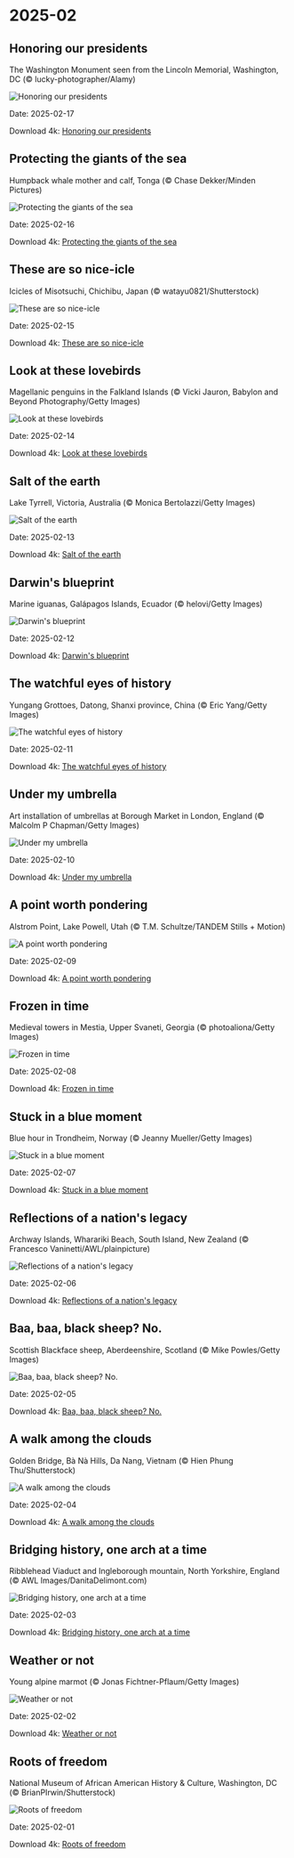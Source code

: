 # 2025-02

## Honoring our presidents

The Washington Monument seen from the Lincoln Memorial, Washington, DC (© lucky-photographer/Alamy)

![Honoring our presidents](https://bing.com/th?id=OHR.LincolnSunrise_EN-US7725604655_UHD.jpg&rf=LaDigue_UHD.jpg&pid=hp&w=1024&h=576&rs=1&c=4)

Date: 2025-02-17

Download 4k: [Honoring our presidents](https://bing.com/th?id=OHR.LincolnSunrise_EN-US7725604655_UHD.jpg&rf=LaDigue_UHD.jpg&pid=hp&w=3840&h=2160&rs=1&c=4)

## Protecting the giants of the sea

Humpback whale mother and calf, Tonga (© Chase Dekker/Minden Pictures)

![Protecting the giants of the sea](https://bing.com/th?id=OHR.HumpbackMother_EN-US8033380725_UHD.jpg&rf=LaDigue_UHD.jpg&pid=hp&w=1024&h=576&rs=1&c=4)

Date: 2025-02-16

Download 4k: [Protecting the giants of the sea](https://bing.com/th?id=OHR.HumpbackMother_EN-US8033380725_UHD.jpg&rf=LaDigue_UHD.jpg&pid=hp&w=3840&h=2160&rs=1&c=4)

## These are so nice-icle

Icicles of Misotsuchi, Chichibu, Japan (© watayu0821/Shutterstock)

![These are so nice-icle](https://bing.com/th?id=OHR.Misotsuchi2025_EN-US8130053956_UHD.jpg&rf=LaDigue_UHD.jpg&pid=hp&w=1024&h=576&rs=1&c=4)

Date: 2025-02-15

Download 4k: [These are so nice-icle](https://bing.com/th?id=OHR.Misotsuchi2025_EN-US8130053956_UHD.jpg&rf=LaDigue_UHD.jpg&pid=hp&w=3840&h=2160&rs=1&c=4)

## Look at these lovebirds

Magellanic penguins in the Falkland Islands (© Vicki Jauron, Babylon and Beyond Photography/Getty Images)

![Look at these lovebirds](https://bing.com/th?id=OHR.PenguinLove_EN-US7515315710_UHD.jpg&rf=LaDigue_UHD.jpg&pid=hp&w=1024&h=576&rs=1&c=4)

Date: 2025-02-14

Download 4k: [Look at these lovebirds](https://bing.com/th?id=OHR.PenguinLove_EN-US7515315710_UHD.jpg&rf=LaDigue_UHD.jpg&pid=hp&w=3840&h=2160&rs=1&c=4)

## Salt of the earth

Lake Tyrrell, Victoria, Australia (© Monica Bertolazzi/Getty Images)

![Salt of the earth](https://bing.com/th?id=OHR.LakeTyrrell_EN-US7326346900_UHD.jpg&rf=LaDigue_UHD.jpg&pid=hp&w=1024&h=576&rs=1&c=4)

Date: 2025-02-13

Download 4k: [Salt of the earth](https://bing.com/th?id=OHR.LakeTyrrell_EN-US7326346900_UHD.jpg&rf=LaDigue_UHD.jpg&pid=hp&w=3840&h=2160&rs=1&c=4)

## Darwin's blueprint

Marine iguanas, Galápagos Islands, Ecuador (© helovi/Getty Images)

![Darwin's blueprint](https://bing.com/th?id=OHR.GalapagosIguana_EN-US6976814194_UHD.jpg&rf=LaDigue_UHD.jpg&pid=hp&w=1024&h=576&rs=1&c=4)

Date: 2025-02-12

Download 4k: [Darwin's blueprint](https://bing.com/th?id=OHR.GalapagosIguana_EN-US6976814194_UHD.jpg&rf=LaDigue_UHD.jpg&pid=hp&w=3840&h=2160&rs=1&c=4)

## The watchful eyes of history

Yungang Grottoes, Datong, Shanxi province, China (© Eric Yang/Getty Images)

![The watchful eyes of history](https://bing.com/th?id=OHR.YungangGrottoes_EN-US6896904893_UHD.jpg&rf=LaDigue_UHD.jpg&pid=hp&w=1024&h=576&rs=1&c=4)

Date: 2025-02-11

Download 4k: [The watchful eyes of history](https://bing.com/th?id=OHR.YungangGrottoes_EN-US6896904893_UHD.jpg&rf=LaDigue_UHD.jpg&pid=hp&w=3840&h=2160&rs=1&c=4)

## Under my umbrella

Art installation of umbrellas at Borough Market in London, England (© Malcolm P Chapman/Getty Images)

![Under my umbrella](https://bing.com/th?id=OHR.UmbrellaDay_EN-US6816351187_UHD.jpg&rf=LaDigue_UHD.jpg&pid=hp&w=1024&h=576&rs=1&c=4)

Date: 2025-02-10

Download 4k: [Under my umbrella](https://bing.com/th?id=OHR.UmbrellaDay_EN-US6816351187_UHD.jpg&rf=LaDigue_UHD.jpg&pid=hp&w=3840&h=2160&rs=1&c=4)

## A point worth pondering

Alstrom Point, Lake Powell, Utah (© T.M. Schultze/TANDEM Stills + Motion)

![A point worth pondering](https://bing.com/th?id=OHR.AlstromPoint_EN-US6746094430_UHD.jpg&rf=LaDigue_UHD.jpg&pid=hp&w=1024&h=576&rs=1&c=4)

Date: 2025-02-09

Download 4k: [A point worth pondering](https://bing.com/th?id=OHR.AlstromPoint_EN-US6746094430_UHD.jpg&rf=LaDigue_UHD.jpg&pid=hp&w=3840&h=2160&rs=1&c=4)

## Frozen in time

Medieval towers in Mestia, Upper Svaneti, Georgia (© photoaliona/Getty Images)

![Frozen in time](https://bing.com/th?id=OHR.SnowySvaneti_EN-US6546788330_UHD.jpg&rf=LaDigue_UHD.jpg&pid=hp&w=1024&h=576&rs=1&c=4)

Date: 2025-02-08

Download 4k: [Frozen in time](https://bing.com/th?id=OHR.SnowySvaneti_EN-US6546788330_UHD.jpg&rf=LaDigue_UHD.jpg&pid=hp&w=3840&h=2160&rs=1&c=4)

## Stuck in a blue moment

Blue hour in Trondheim, Norway (© Jeanny Mueller/Getty Images)

![Stuck in a blue moment](https://bing.com/th?id=OHR.BlueNorway_EN-US6457602567_UHD.jpg&rf=LaDigue_UHD.jpg&pid=hp&w=1024&h=576&rs=1&c=4)

Date: 2025-02-07

Download 4k: [Stuck in a blue moment](https://bing.com/th?id=OHR.BlueNorway_EN-US6457602567_UHD.jpg&rf=LaDigue_UHD.jpg&pid=hp&w=3840&h=2160&rs=1&c=4)

## Reflections of a nation's legacy

Archway Islands, Wharariki Beach, South Island, New Zealand (© Francesco Vaninetti/AWL/plainpicture)

![Reflections of a nation's legacy](https://bing.com/th?id=OHR.WhararikiBeach_EN-US3505877495_UHD.jpg&rf=LaDigue_UHD.jpg&pid=hp&w=1024&h=576&rs=1&c=4)

Date: 2025-02-06

Download 4k: [Reflections of a nation's legacy](https://bing.com/th?id=OHR.WhararikiBeach_EN-US3505877495_UHD.jpg&rf=LaDigue_UHD.jpg&pid=hp&w=3840&h=2160&rs=1&c=4)

## Baa, baa, black sheep? No.

Scottish Blackface sheep, Aberdeenshire, Scotland  (© Mike Powles/Getty Images)

![Baa, baa, black sheep? No.](https://bing.com/th?id=OHR.ScottishSheep_EN-US3449526052_UHD.jpg&rf=LaDigue_UHD.jpg&pid=hp&w=1024&h=576&rs=1&c=4)

Date: 2025-02-05

Download 4k: [Baa, baa, black sheep? No.](https://bing.com/th?id=OHR.ScottishSheep_EN-US3449526052_UHD.jpg&rf=LaDigue_UHD.jpg&pid=hp&w=3840&h=2160&rs=1&c=4)

## A walk among the clouds

Golden Bridge, Bà Nà Hills, Da Nang, Vietnam (© Hien Phung Thu/Shutterstock)

![A walk among the clouds](https://bing.com/th?id=OHR.GoldenBridge_EN-US3362533203_UHD.jpg&rf=LaDigue_UHD.jpg&pid=hp&w=1024&h=576&rs=1&c=4)

Date: 2025-02-04

Download 4k: [A walk among the clouds](https://bing.com/th?id=OHR.GoldenBridge_EN-US3362533203_UHD.jpg&rf=LaDigue_UHD.jpg&pid=hp&w=3840&h=2160&rs=1&c=4)

## Bridging history, one arch at a time

Ribblehead Viaduct and Ingleborough mountain, North Yorkshire, England (© AWL Images/DanitaDelimont.com)

![Bridging history, one arch at a time](https://bing.com/th?id=OHR.RibbleheadViaduct_EN-US0244245382_UHD.jpg&rf=LaDigue_UHD.jpg&pid=hp&w=1024&h=576&rs=1&c=4)

Date: 2025-02-03

Download 4k: [Bridging history, one arch at a time](https://bing.com/th?id=OHR.RibbleheadViaduct_EN-US0244245382_UHD.jpg&rf=LaDigue_UHD.jpg&pid=hp&w=3840&h=2160&rs=1&c=4)

## Weather or not

Young alpine marmot (© Jonas Fichtner-Pflaum/Getty Images)

![Weather or not](https://bing.com/th?id=OHR.AustriaMarmot_EN-US0012248153_UHD.jpg&rf=LaDigue_UHD.jpg&pid=hp&w=1024&h=576&rs=1&c=4)

Date: 2025-02-02

Download 4k: [Weather or not](https://bing.com/th?id=OHR.AustriaMarmot_EN-US0012248153_UHD.jpg&rf=LaDigue_UHD.jpg&pid=hp&w=3840&h=2160&rs=1&c=4)

## Roots of freedom

National Museum of African American History & Culture, Washington, DC (© BrianPIrwin/Shutterstock)

![Roots of freedom](https://bing.com/th?id=OHR.AfricanMuseumDC_EN-US9749048351_UHD.jpg&rf=LaDigue_UHD.jpg&pid=hp&w=1024&h=576&rs=1&c=4)

Date: 2025-02-01

Download 4k: [Roots of freedom](https://bing.com/th?id=OHR.AfricanMuseumDC_EN-US9749048351_UHD.jpg&rf=LaDigue_UHD.jpg&pid=hp&w=3840&h=2160&rs=1&c=4)

